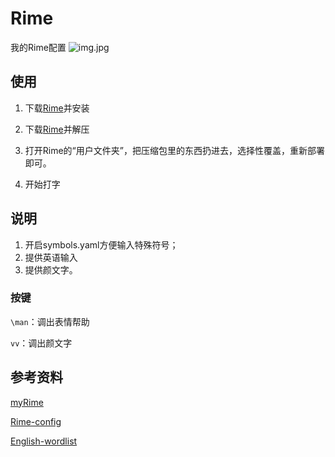 # Rime
我的Rime配置
![img.jpg](https://i.loli.net/2019/07/07/5d2168e84535996791.jpg)

## 使用

1. 下载[Rime](http://rime.im/)并安装

2. 下载[Rime](https://github.com/zYeoman/Rime/archive/master.zip)并解压

3. 打开Rime的“用户文件夹”，把压缩包里的东西扔进去，选择性覆盖，重新部署即可。

4. 开始打字

## 说明

1. 开启symbols.yaml方便输入特殊符号；
2. 提供英语输入
3. 提供颜文字。

### 按键

`\man`：调出表情帮助

`vv`：调出颜文字

## 参考资料

[myRime](https://github.com/ASC8384/myRime)

[Rime-config](https://github.com/oott123/rime_config)

[English-wordlist](https://github.com/mahavivo/english-wordlists/)
